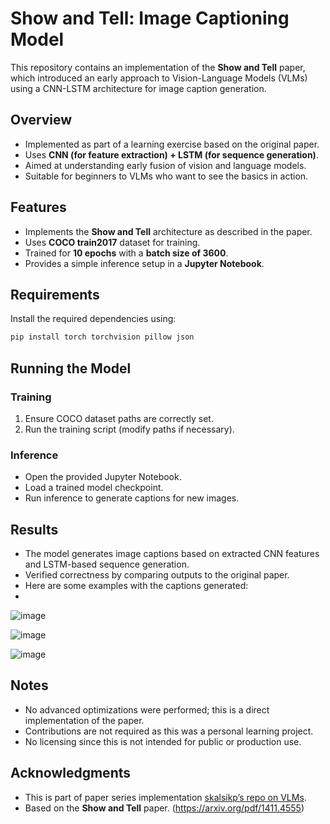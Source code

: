 # Show and Tell: Image Captioning Model

This repository contains an implementation of the **Show and Tell** paper, which introduced an early approach to Vision-Language Models (VLMs) using a CNN-LSTM architecture for image caption generation.

## Overview
- Implemented as part of a learning exercise based on the original paper.
- Uses **CNN (for feature extraction) + LSTM (for sequence generation)**.
- Aimed at understanding early fusion of vision and language models.
- Suitable for beginners to VLMs who want to see the basics in action.

## Features
- Implements the **Show and Tell** architecture as described in the paper.
- Uses **COCO train2017** dataset for training.
- Trained for **10 epochs** with a **batch size of 3600**.
- Provides a simple inference setup in a **Jupyter Notebook**.

## Requirements
Install the required dependencies using:
```bash
pip install torch torchvision pillow json
```

## Running the Model
### Training
1. Ensure COCO dataset paths are correctly set.
2. Run the training script (modify paths if necessary).

### Inference
- Open the provided Jupyter Notebook.
- Load a trained model checkpoint.
- Run inference to generate captions for new images.

## Results
- The model generates image captions based on extracted CNN features and LSTM-based sequence generation.
- Verified correctness by comparing outputs to the original paper.
- Here are some examples with the captions generated:
-
![image](https://github.com/user-attachments/assets/7d936b6a-5614-4904-a223-a2f05a0f12df)


![image](https://github.com/user-attachments/assets/35770f40-ee23-4b79-a3c0-8e0fccd3386f)


![image](https://github.com/user-attachments/assets/2f75695d-edf5-47ab-b890-ea23278d9079)


## Notes
- No advanced optimizations were performed; this is a direct implementation of the paper.
- Contributions are not required as this was a personal learning project.
- No licensing since this is not intended for public or production use.

## Acknowledgments
- This is part of paper series implementation [skalsikp’s repo on VLMs](https://github.com/SkalskiP/vlms-zero-to-hero).
- Based on the **Show and Tell** paper. (https://arxiv.org/pdf/1411.4555)

